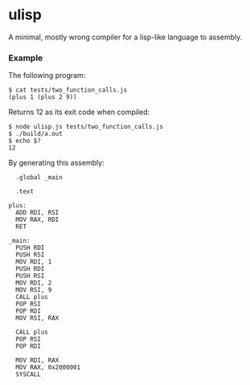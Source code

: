 # ulisp

A minimal, mostly wrong compiler for a lisp-like language to assembly.


### Example

The following program:

```
$ cat tests/two_function_calls.js
(plus 1 (plus 2 9))
```

Returns 12 as its exit code when compiled:

```
$ node ulisp.js tests/two_function_calls.js
$ ./build/a.out
$ echo $?
12
```

By generating this assembly:

```
  .global _main

  .text

plus:
  ADD RDI, RSI
  MOV RAX, RDI
  RET

_main:
  PUSH RDI
  PUSH RSI
  MOV RDI, 1
  PUSH RDI
  PUSH RSI
  MOV RDI, 2
  MOV RSI, 9
  CALL plus
  POP RSI
  POP RDI
  MOV RSI, RAX

  CALL plus
  POP RSI
  POP RDI

  MOV RDI, RAX
  MOV RAX, 0x2000001
  SYSCALL
```
